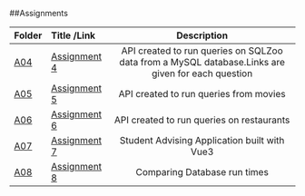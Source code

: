 ##Assignments

|Folder|Title /Link  |Description |
|:-----|:-------|:------------:|
|<a href="https://github.com/bassref/Database/tree/main/Assignments/A04">A04</a>|<a href="http://localhost:8001/">Assignment 4</a>| API created to run queries on SQLZoo data from a MySQL database.Links are given for each question|
|<a href="https://github.com/bassref/Database/tree/main/Assignments/A05">A05|<a href="http://localhost:8002/">Assignment 5</a>| API created to run queries from movies|
|<a href="https://github.com/bassref/Database/tree/main/Assignments/A06">A06|<a href="http://localhost:8003/">Assignment 6</a>| API created to run queries on restaurants|
|<a href="https://github.com/bassref/Database/tree/main/Assignments/A07">A07|<a href="http://localhost:8004/">Assignment 7</a>| Student Advising Application built with Vue3|
|<a href="https://github.com/bassref/Database/tree/main/Assignments/A08">A08|<a href="http://localhost:8004/">Assignment 8</a>| Comparing Database run times|
